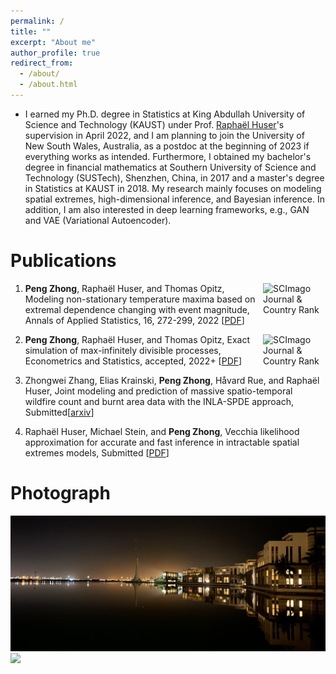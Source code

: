 ```yaml
---
permalink: /
title: ""
excerpt: "About me"
author_profile: true
redirect_from: 
  - /about/
  - /about.html
---
```


* I earned my Ph.D. degree in Statistics at King Abdullah University of Science and Technology (KAUST) under Prof. [Raphaël Huser](https://cemse.kaust.edu.sa/stat/people/person/raphael-huser)'s supervision in April 2022, and I am planning to join the University of New South Wales, Australia, as a postdoc at the beginning of 2023 if everything works as intended. Furthermore, I obtained my bachelor's degree in financial mathematics at Southern University of Science and Technology (SUSTech), Shenzhen, China, in 2017 and a master's degree in Statistics at KAUST in 2018. My research mainly focuses on modeling spatial extremes, high-dimensional inference, and Bayesian inference. In addition, I am also interested in deep learning frameworks, e.g., GAN and VAE (Variational Autoencoder). 

Publications
====

1. <a href="https://www.scimagojr.com/journalsearch.php?q=21100211345&amp;tip=sid&amp;exact=no" title="SCImago Journal &amp; Country Rank"><img border="0" src="https://www.scimagojr.com/journal_img.php?id=21100211345" alt="SCImago Journal &amp; Country Rank" width="100" style="float:right;" /> </a>  **Peng Zhong**, Raphaël Huser, and Thomas Opitz, Modeling non-stationary temperature maxima based on extremal dependence changing with event magnitude, Annals of Applied Statistics, 16, 272-299, 2022 \[[PDF](files/paper1.pdf)\]

2. <a href="https://www.scimagojr.com/journalsearch.php?q=21100836195&amp;tip=sid&amp;exact=no" title="SCImago Journal &amp; Country Rank"><img border="0" src="https://www.scimagojr.com/journal_img.php?id=21100836195" alt="SCImago Journal &amp; Country Rank"  width="100" style="float:right;" /> </a>  **Peng Zhong**, Raphaël Huser, and Thomas Opitz, Exact simulation of max-infinitely divisible processes, Econometrics and Statistics, accepted, 2022+ \[[PDF](files/paper2.pdf)]

3. Zhongwei Zhang, Elias Krainski, **Peng Zhong**, Håvard Rue, and Raphaël Huser, Joint modeling and prediction of massive spatio-temporal wildfire count and burnt area data with the INLA-SPDE approach, Submitted\[[arxiv](https://arxiv.org/abs/2202.06502)\]
 
4. Raphaël Huser, Michael Stein, and **Peng Zhong**, Vecchia likelihood approximation for accurate and fast inference in intractable spatial extremes models, Submitted \[[PDF](files/paper4.pdf)\]
	
Photograph
====
<img src="../images/kaust.png" width="1024">
 
<img src="../images/georgia.png" width="1024">

